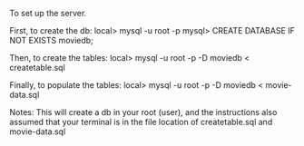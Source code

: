 To set up the server.

First, to create the db:
local> mysql -u root -p
mysql> CREATE DATABASE IF NOT EXISTS moviedb;

Then, to create the tables:
local> mysql -u root -p -D moviedb < createtable.sql

Finally, to populate the tables:
local> mysql -u root -p -D moviedb < movie-data.sql

Notes: This will create a db in your root (user), and the instructions 
also assumed that your terminal is in the file location of createtable.sql 
and movie-data.sql 

